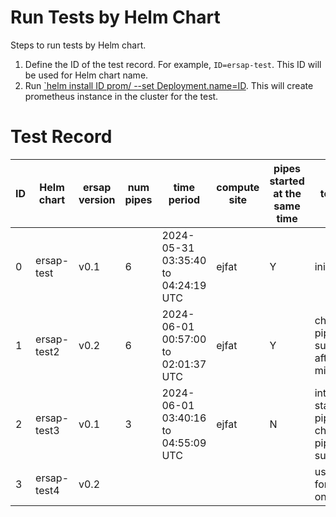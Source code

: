 # Run Tests by Helm Chart
Steps to run tests by Helm chart.
1. Define the ID of the test record. For example, `ID=ersap-test`. This ID will be used for Helm chart name.
2. Run [`helm install ID prom/ --set Deployment.name=ID](main/job/prom). This will create prometheus instance in the cluster for the test.


# Test Record

| ID | Helm chart | ersap version | num pipes | time period                                | compute site | pipes started at the same time | test goal | result                        |
|----|------------|---------------|-----------|-------------------------------------------|--------------|--------------------------------|------------|-------------------------------|
| 0  | ersap-test | v0.1          | 6         | 2024-05-31 03:35:40 to 04:24:19 UTC       | ejfat        | Y                              | init test  |                               |
| 1  | ersap-test2 | v0.2         | 6         | 2024-06-01 00:57:00 to 02:01:37 UTC       | ejfat        | Y                              | check if all pipes will survive after 15 mins. | no |
| 2  | ersap-test3 | v0.1         | 3         | 2024-06-01 03:40:16 to 04:55:09 UTC       | ejfat        | N                              | intermittent start of pipes, checking if pipes will survive. | One pipe survives at a time |
| 3  | ersap-test4 | v0.2         |           |                                           |              |                                | using v0.2 for the test on row 2. | |